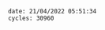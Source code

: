 

                date: 21/04/2022 05:51:34
                cycles: 30960

                         